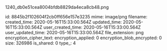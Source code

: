 1240_db0e51cea8004bfdb8829da4eca8cb48.png

id: 8845b2f102604f2cb0ff656e157e3235
mime: image/png
filename: 
created_time: 2020-05-16T15:33:00.564Z
updated_time: 2020-05-16T15:33:00.564Z
user_created_time: 2020-05-16T15:33:00.564Z
user_updated_time: 2020-05-16T15:33:00.564Z
file_extension: png
encryption_cipher_text: 
encryption_applied: 0
encryption_blob_encrypted: 0
size: 326986
is_shared: 0
type_: 4